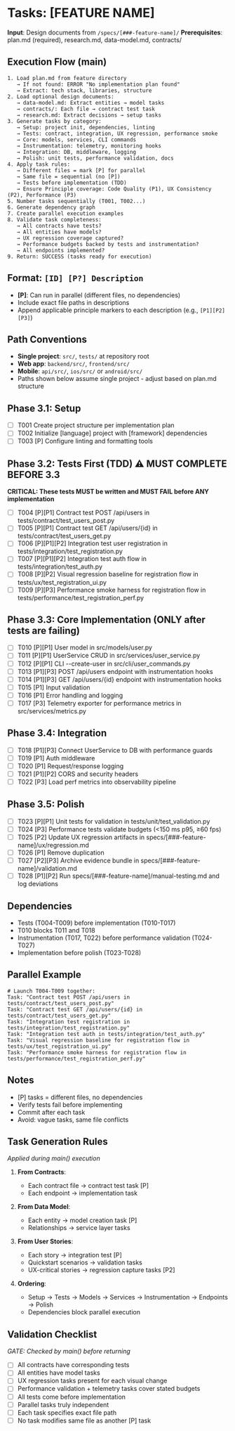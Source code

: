 # Tasks: [FEATURE NAME]

**Input**: Design documents from `/specs/[###-feature-name]/`
**Prerequisites**: plan.md (required), research.md, data-model.md, contracts/

## Execution Flow (main)
```
1. Load plan.md from feature directory
   → If not found: ERROR "No implementation plan found"
   → Extract: tech stack, libraries, structure
2. Load optional design documents:
   → data-model.md: Extract entities → model tasks
   → contracts/: Each file → contract test task
   → research.md: Extract decisions → setup tasks
3. Generate tasks by category:
   → Setup: project init, dependencies, linting
   → Tests: contract, integration, UX regression, performance smoke
   → Core: models, services, CLI commands
   → Instrumentation: telemetry, monitoring hooks
   → Integration: DB, middleware, logging
   → Polish: unit tests, performance validation, docs
4. Apply task rules:
   → Different files = mark [P] for parallel
   → Same file = sequential (no [P])
   → Tests before implementation (TDD)
   → Ensure Principle coverage: Code Quality (P1), UX Consistency (P2), Performance (P3)
5. Number tasks sequentially (T001, T002...)
6. Generate dependency graph
7. Create parallel execution examples
8. Validate task completeness:
   → All contracts have tests?
   → All entities have models?
   → UX regression coverage captured?
   → Performance budgets backed by tests and instrumentation?
   → All endpoints implemented?
9. Return: SUCCESS (tasks ready for execution)
```

## Format: `[ID] [P?] Description`
- **[P]**: Can run in parallel (different files, no dependencies)
- Include exact file paths in descriptions
- Append applicable principle markers to each description (e.g., `[P1][P2][P3]`)

## Path Conventions
- **Single project**: `src/`, `tests/` at repository root
- **Web app**: `backend/src/`, `frontend/src/`
- **Mobile**: `api/src/`, `ios/src/` or `android/src/`
- Paths shown below assume single project - adjust based on plan.md structure

## Phase 3.1: Setup
- [ ] T001 Create project structure per implementation plan
- [ ] T002 Initialize [language] project with [framework] dependencies
- [ ] T003 [P] Configure linting and formatting tools

## Phase 3.2: Tests First (TDD) ⚠️ MUST COMPLETE BEFORE 3.3
**CRITICAL: These tests MUST be written and MUST FAIL before ANY implementation**
- [ ] T004 [P][P1] Contract test POST /api/users in tests/contract/test_users_post.py
- [ ] T005 [P][P1] Contract test GET /api/users/{id} in tests/contract/test_users_get.py
- [ ] T006 [P][P1][P2] Integration test user registration in tests/integration/test_registration.py
- [ ] T007 [P][P1][P2] Integration test auth flow in tests/integration/test_auth.py
- [ ] T008 [P][P2] Visual regression baseline for registration flow in tests/ux/test_registration_ui.py
- [ ] T009 [P][P3] Performance smoke harness for registration flow in tests/performance/test_registration_perf.py

## Phase 3.3: Core Implementation (ONLY after tests are failing)
- [ ] T010 [P][P1] User model in src/models/user.py
- [ ] T011 [P][P1] UserService CRUD in src/services/user_service.py
- [ ] T012 [P][P1] CLI --create-user in src/cli/user_commands.py
- [ ] T013 [P1][P3] POST /api/users endpoint with instrumentation hooks
- [ ] T014 [P1][P3] GET /api/users/{id} endpoint with instrumentation hooks
- [ ] T015 [P1] Input validation
- [ ] T016 [P1] Error handling and logging
- [ ] T017 [P3] Telemetry exporter for performance metrics in src/services/metrics.py

## Phase 3.4: Integration
- [ ] T018 [P1][P3] Connect UserService to DB with performance guards
- [ ] T019 [P1] Auth middleware
- [ ] T020 [P1] Request/response logging
- [ ] T021 [P1][P2] CORS and security headers
- [ ] T022 [P3] Load perf metrics into observability pipeline

## Phase 3.5: Polish
- [ ] T023 [P][P1] Unit tests for validation in tests/unit/test_validation.py
- [ ] T024 [P3] Performance tests validate budgets (<150 ms p95, ≥60 fps)
- [ ] T025 [P2] Update UX regression artifacts in specs/[###-feature-name]/ux/regression.md
- [ ] T026 [P1] Remove duplication
- [ ] T027 [P2][P3] Archive evidence bundle in specs/[###-feature-name]/validation.md
- [ ] T028 [P1][P2] Run specs/[###-feature-name]/manual-testing.md and log deviations

## Dependencies
- Tests (T004-T009) before implementation (T010-T017)
- T010 blocks T011 and T018
- Instrumentation (T017, T022) before performance validation (T024-T027)
- Implementation before polish (T023-T028)

## Parallel Example
```
# Launch T004-T009 together:
Task: "Contract test POST /api/users in tests/contract/test_users_post.py"
Task: "Contract test GET /api/users/{id} in tests/contract/test_users_get.py"
Task: "Integration test registration in tests/integration/test_registration.py"
Task: "Integration test auth in tests/integration/test_auth.py"
Task: "Visual regression baseline for registration flow in tests/ux/test_registration_ui.py"
Task: "Performance smoke harness for registration flow in tests/performance/test_registration_perf.py"
```

## Notes
- [P] tasks = different files, no dependencies
- Verify tests fail before implementing
- Commit after each task
- Avoid: vague tasks, same file conflicts

## Task Generation Rules
*Applied during main() execution*

1. **From Contracts**:
   - Each contract file → contract test task [P]
   - Each endpoint → implementation task
   
2. **From Data Model**:
   - Each entity → model creation task [P]
   - Relationships → service layer tasks
   
3. **From User Stories**:
   - Each story → integration test [P]
   - Quickstart scenarios → validation tasks
   - UX-critical stories → regression capture tasks [P2]

4. **Ordering**:
   - Setup → Tests → Models → Services → Instrumentation → Endpoints → Polish
   - Dependencies block parallel execution

## Validation Checklist
*GATE: Checked by main() before returning*

- [ ] All contracts have corresponding tests
- [ ] All entities have model tasks
- [ ] UX regression tasks present for each visual change
- [ ] Performance validation + telemetry tasks cover stated budgets
- [ ] All tests come before implementation
- [ ] Parallel tasks truly independent
- [ ] Each task specifies exact file path
- [ ] No task modifies same file as another [P] task